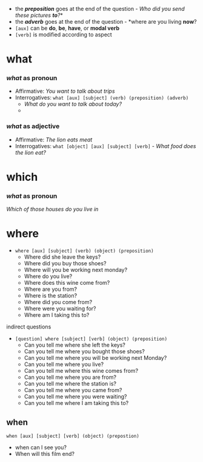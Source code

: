 - the ***preposition*** goes at the end of the question - *Who did you send these pictures **to**?**
- the ***adverb*** goes at the end of the question - *where are you living **now**?
- `[aux]` can be **do**, **be**, **have**, or **modal verb** 
- `[verb]` is modified according to aspect

# what 

### *what* as pronoun
- Affirmative: *You want to talk about trips*
- Interrogatives:  `what [aux] [subject] (verb) (preposition) (adverb)` 
   - *What do you want to talk about today?*
   - 

### *what* as adjective
- Affirmative: *The lion eats meat*
- Interrogatives: `what [object] [aux] [subject] [verb]` - *What food does the lion eat?*

# which

### *what* as pronoun

*Which of those houses do you live in*

# where 

- `where [aux] [subject] (verb) (object) (preposition)`
    - Where did she leave the keys? 
    - Where did you buy those shoes?
    - Where will you be working next monday?
    - Where do you live?
    - Where does this wine come from?
    - Where are you from?
    - Where is the station?
    - Where did you come from?
    - Where were you waiting for?
    - Where am I taking this to?

indirect questions

- `[question] where [subject] [verb] (object) (preposition)`  
     -   Can you tell me where she left the keys?
     -   Can you tell me where you bought those shoes?
     -   Can you tell me where you will be working next Monday?
     -   Can you tell me where you live?
     -   Can you tell me where this wine comes from?
     -   Can you tell me where you are from?
     -   Can you tell me where the station is?
     -   Can you tell me where you came from?
     -   Can you tell me where you were waiting?
     -   Can you tell me where I am taking this to?


## when

`when [aux] [subject] [verb] (object) (prepostion)`
- when can I see you?
- When will this film end?
